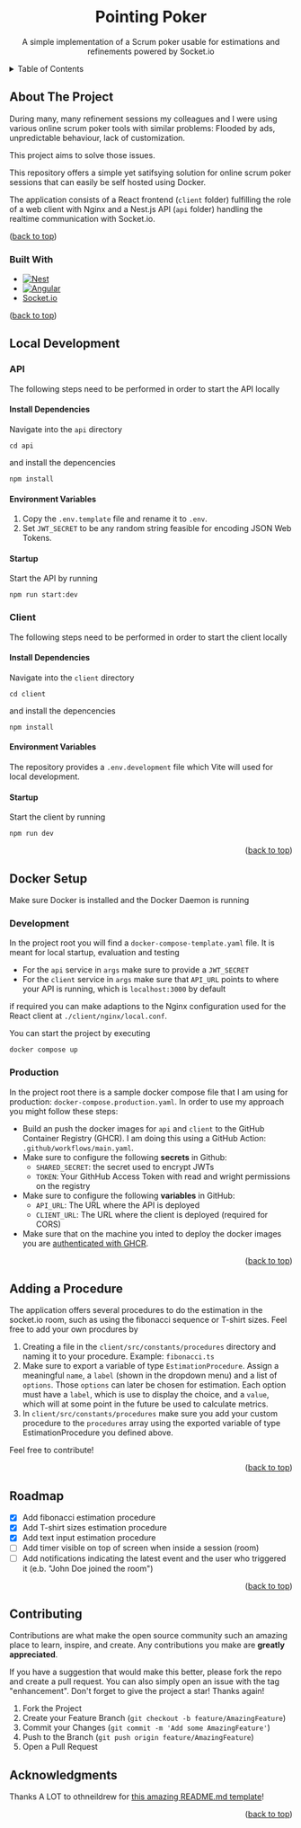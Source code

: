 <a id="readme-top"></a>

<!-- PROJECT LOGO -->
<br />
<div align="center">

  <h1 align="center">Pointing Poker</h1>

  <p align="center">
    A simple implementation of a Scrum poker usable for estimations and refinements powered by Socket.io
</div>



<!-- TABLE OF CONTENTS -->
<details>
  <summary>Table of Contents</summary>
  <ol>
    <li>
      <a href="#about-the-project">About The Project</a>
      <ul>
        <li><a href="#built-with">Built With</a></li>
      </ul>
    </li>
    <li>
      <a href="#local-development">Local Development</a>
      <ul>
        <li><a href="#api">API</a></li>
        <li><a href="#client">Client</a></li>
      </ul>
    </li>
    <li>
      <a href="#docker-setup">Docker Setup</a>
      <ul>
        <li><a href="#development">Development</a></li>
        <li><a href="#production">Production</a></li>
      </ul>
    </li>
    <li><a href="#adding-a-prodecure">Adding a Procedure</a></li>
    <li><a href="#roadmap">Roadmap</a></li>
    <li><a href="#contributing">Contributing</a></li>
    <li><a href="#acknowledgments">Acknowledgments</a></li>
  </ol>
</details>



<!-- ABOUT THE PROJECT -->
## About The Project

During many, many refinement sessions my colleagues and I were using various online scrum poker tools with similar problems: Flooded by ads, unpredictable behaviour, lack of customization. <br />

This project aims to solve those issues.
<br />

This repository offers a simple yet satifsying solution for online scrum poker sessions that can easily be self hosted using Docker.
<br />

The application consists of a React frontend (`client` folder) fulfilling the role of a web client with Nginx and a Nest.js API (`api` folder) handling the realtime communication with Socket.io.

<p>(<a href="#readme-top">back to top</a>)</p>



### Built With

* [![Nest][Nest.js]][Nest-url]
* [![Angular][React.js]][React-url]
* [Socket.io](https://socket.io/)

<p>(<a href="#readme-top">back to top</a>)</p>



<!-- GETTING STARTED -->
## Local Development

### API

The following steps need to be performed in order to start the API locally

#### Install Dependencies

Navigate into the `api` directory 
```
cd api
```
and install the depencencies
```
npm install
```

#### Environment Variables

1. Copy the `.env.template` file and rename it to `.env`.
2. Set `JWT_SECRET` to be any random string feasible for encoding JSON Web Tokens.

#### Startup

Start the API by running
```
npm run start:dev
```

### Client

The following steps need to be performed in order to start the client locally

#### Install Dependencies

Navigate into the `client` directory 
```
cd client
```
and install the depencencies
```
npm install
```

#### Environment Variables

The repository provides a `.env.development` file which Vite will used for local development.

#### Startup

Start the client by running
```
npm run dev
```


<p align="right">(<a href="#readme-top">back to top</a>)</p>

## Docker Setup

Make sure Docker is installed and the Docker Daemon is running

### Development

In the project root you will find a `docker-compose-template.yaml` file. It is meant for local startup, evaluation and testing

* For the `api` service in `args` make sure to provide a `JWT_SECRET`
* For the `client` service in `args` make sure that `API_URL` points to where your API is running, which is `localhost:3000` by default

if required you can make adaptions to the Nginx configuration used for the React client at `./client/nginx/local.conf`.

You can start the project by executing

```
docker compose up
```

### Production

In the project root there is a sample docker compose file that I am using for production: `docker-compose.production.yaml`. In order to use my approach you might follow these steps:

* Build an push the docker images for `api` and `client` to the GitHub Container Registry (GHCR). I am doing this using a GitHub Action: `.github/workflows/main.yaml`. 
* Make sure to configure the following <b>secrets</b> in Github:
  * `SHARED_SECRET`: the secret used to encrypt JWTs
  * `TOKEN`: Your GithHub Access Token with read and wright permissions on the registry 
* Make sure to configure the following <b>variables</b> in GitHub:
  * `API_URL`: The URL where the API is deployed
  * `CLIENT_URL`: The URL where the client is deployed (required for CORS)
* Make sure that on the machine you inted to deploy the docker images you are [authenticated with GHCR](https://docs.github.com/en/packages/working-with-a-github-packages-registry/working-with-the-container-registry).

<p align="right">(<a href="#readme-top">back to top</a>)</p>


<!-- ADDING A PROCEDURE -->
## Adding a Procedure
The application offers several procedures to do the estimation in the socket.io room, such as using the fibonacci sequence or T-shirt sizes. Feel free to add your own procdures by

1. Creating a file in the `client/src/constants/procedures` directory and naming it to your procedure. Example: `fibonacci.ts`
2. Make sure to export a variable of type `EstimationProcedure`. Assign a meaningful `name`, a `label` (shown in the dropdown menu) and a list of `options`. Those `options` can later be chosen for estimation. Each option must have a `label`, which is use to display the choice, and a `value`, which will at some point in the future be used to calculate metrics.
3. In `client/src/constants/procedures` make sure you add your custom procedure to the `procedures` array using the exported variable of type EstimationProcedure you defined above.

Feel free to contribute!

<p align="right">(<a href="#readme-top">back to top</a>)</p>

<!-- ROADMAP -->
## Roadmap

- [x] Add fibonacci estimation procedure
- [x] Add T-shirt sizes estimation procedure
- [x] Add text input estimation procedure
- [ ] Add timer visible on top of screen when inside a session (room)
- [ ] Add notifications indicating the latest event and the user who triggered it (e.b. "John Doe joined the room")

<p align="right">(<a href="#readme-top">back to top</a>)</p>

<!-- CONTRIBUTING -->
## Contributing

Contributions are what make the open source community such an amazing place to learn, inspire, and create. Any contributions you make are **greatly appreciated**.

If you have a suggestion that would make this better, please fork the repo and create a pull request. You can also simply open an issue with the tag "enhancement".
Don't forget to give the project a star! Thanks again!

1. Fork the Project
2. Create your Feature Branch (`git checkout -b feature/AmazingFeature`)
3. Commit your Changes (`git commit -m 'Add some AmazingFeature'`)
4. Push to the Branch (`git push origin feature/AmazingFeature`)
5. Open a Pull Request

<!-- ACKNOWLEDGMENTS -->
## Acknowledgments

Thanks A LOT to othneildrew for [this amazing README.md template](https://github.com/othneildrew/Best-README-Template)!

<p align="right">(<a href="#readme-top">back to top</a>)</p>

<!-- MARKDOWN LINKS & IMAGES -->
<!-- https://www.markdownguide.org/basic-syntax/#reference-style-links -->
[React.js]: https://shields.io/badge/react-black?logo=react&style=for-the-badge
[React-url]: https://react.dev/
[Nest.js]: https://img.shields.io/badge/nestjs-E0234E?style=for-the-badge&logo=nestjs&logoColor=white
[Nest-url]: https://nestjs.com/